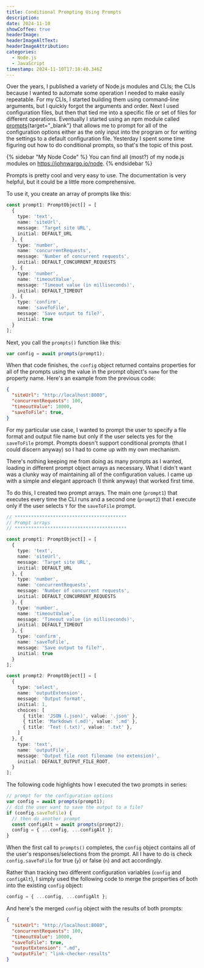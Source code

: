 ```yaml
---
title: Conditional Prompting Using Prompts
description: 
date: 2024-11-10
showCoffee: true
headerImage: 
headerImageAltText: 
headerImageAttribution: 
categories:
  - Node.js
  - JavaScript  
timestamp: 2024-11-10T17:18:40.346Z
---
```


Over the years, I published a variety of Node.js modules and CLIs; the CLIs because I wanted to automate some operation I needed to make easily repeatable. For my CLIs, I started building them using command-line arguments, but I quickly forgot the arguments and order. Next I used configuration files, but then that tied me into a specific file or set of files for different operations. Eventually I started using an npm module called [prompts](https://npmjs.com/package/prompts){target="_blank"} that allows me to prompt for all of the configuration options either as the only input into the program or for writing the settings to a default configuration file. Yesterday I spent some time figuring out how to do conditional prompts, so that's the topic of this post.

{% sidebar "My Node Code" %}
You can find all (most?) of my node.js modules on <a href="https://johnwargo.io/node" target="_blank">https://johnwargo.io/node</a>.
{% endsidebar %}

Prompts is pretty cool and very easy to use. The documentation is very helpful, but it could be a little more comprehensive. 

To use it, you create an array of prompts like this:

```typescript
const prompt1: PromptObject[] = [
  {
    type: 'text',
    name: 'siteUrl',
    message: 'Target site URL',
    initial: DEFAULT_URL
  }, {
    type: 'number',
    name: 'concurrentRequests',
    message: 'Number of concurrent requests',
    initial: DEFAULT_CONCURRENT_REQUESTS
  }, {
    type: 'number',
    name: 'timeoutValue',
    message: 'Timeout value (in milliseconds)',
    initial: DEFAULT_TIMEOUT
  }, {
    type: 'confirm',
    name: 'saveToFile',
    message: 'Save output to file?',
    initial: true
  }
];
```

Next, you call the `prompts()` function like this:

```typescript
var config = await prompts(prompt1);
```

When that code finishes, the `config` object returned contains properties for all of the prompts using the value in the prompt object's `name` for the property name. Here's an example from the previous code:

```json
{
  "siteUrl": "http://localhost:8080",
  "concurrentRequests": 100,
  "timeoutValue": 10000,
  "saveToFile": true, 
}
```

For my particular use case, I wanted to prompt the user to specify a file format and output file name but only if the user selects yes for the `saveToFile` prompt. Prompts doesn't support conditional prompts (that I could discern anyway) so I had to come up with my own mechanism. 

There's nothing keeping me from doing as many prompts as I wanted, loading in different prompt object arrays as necessary. What I didn't want was a clunky way of maintaining all of the configuration values. I came up with a simple and elegant approach (I think anyway) that worked first time.

To do this, I created two prompt arrays. The main one (`prompt1`) that executes every time the CLI runs and a second one (`prompt2`) that I execute only if the user selects `Y` for the `saveToFile` prompt.

```typescript
// *****************************************
// Prompt arrays
// *****************************************

const prompt1: PromptObject[] = [
  {
    type: 'text',
    name: 'siteUrl',
    message: 'Target site URL',
    initial: DEFAULT_URL
  }, {
    type: 'number',
    name: 'concurrentRequests',
    message: 'Number of concurrent requests',
    initial: DEFAULT_CONCURRENT_REQUESTS
  }, {
    type: 'number',
    name: 'timeoutValue',
    message: 'Timeout value (in milliseconds)',
    initial: DEFAULT_TIMEOUT
  }, {
    type: 'confirm',
    name: 'saveToFile',
    message: 'Save output to file?',
    initial: true
  }
];

const prompt2: PromptObject[] = [
  {
    type: 'select',
    name: 'outputExtension',
    message: 'Output format',
    initial: 1,
    choices: [
      { title: 'JSON (.json)', value: '.json' },
      { title: 'Markdown (.md)', value: '.md' },
      { title: 'Text (.txt)', value: '.txt' },
    ]
  }, {
    type: 'text',
    name: 'outputFile',
    message: 'Output file root filename (no extension)',
    initial: DEFAULT_OUTPUT_FILE_ROOT,
  }
];
```

The following code highlights how I executed the two prompts in series:

```typescript
// prompt for the configuration options
var config = await prompts(prompt1);
// did the user want to save the output to a file?
if (config.saveToFile) {
  // then do another prompt
  const configAlt = await prompts(prompt2);
  config = { ...config, ...configAlt };
}
```

When the first call to `prompts()` completes, the `config` object contains all of the user's responses/selections from the prompt. All I have to do is check `config.saveToFile` for true (`y`) or false (`n`) and act accordingly. 

Rather than tracking two different configuration variables (`config` and `configAlt`), I simply used the following code to merge the properties of both into the existing `config` object:

```typescript
config = { ...config, ...configAlt };
```

And here's the merged `config` object with the results of both prompts:

```json
{
  "siteUrl": "http://localhost:8080",
  "concurrentRequests": 100,
  "timeoutValue": 10000,
  "saveToFile": true,
  "outputExtension": ".md",
  "outputFile": "link-checker-results"
}
```
